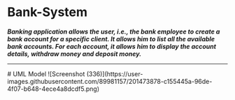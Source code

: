 
# Bank-System
<strong><em> Banking application allows the user, i.e., the bank employee to create a bank account for a specific client. It allows him to list all the available bank accounts. For each account, it allows him to display the account details, withdraw money and deposit money. </em></strong>

<hr>
# UML Model
![Screenshot (336)](https://user-images.githubusercontent.com/89981157/201473878-c155445a-96de-4f07-b648-4ece4a8dcdf5.png)
